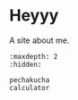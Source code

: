 # Heyyy

A site about me.


<!-- use this to make a menu when you add more pages -->
``` {toctree}
:maxdepth: 2
:hidden:

pechakucha
calculator
```

